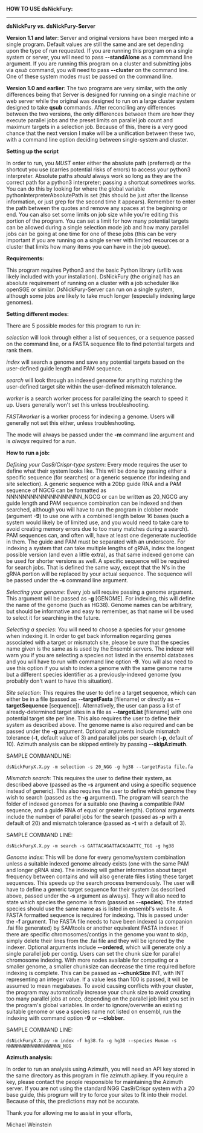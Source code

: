 

**HOW TO USE dsNickFury:**

------------------------


**dsNickFury *vs.* dsNickFury-Server**

**Version 1.1 and later**: Server and original versions have been merged into a single program.  Default values are still the same and are set depending upon the type of run requested.  If you are running this program on a single system or server, you will need to pass **--standAlone** as a commmand line argument.  If you are running this program on a cluster and submitting jobs via *qsub* command, you will need to pass **--cluster** on the command line.  One of these system modes must be passed on the command line.

**Version 1.0 and earlier**: The two programs are very similar, with the only differences being that Server is designed for running on a single machine or web server while the original was designed to run on a large cluster system designed to take **qsub** commands.  After reconciling any differences between the two versions,  the only differences between them are how they execute parallel jobs and the preset limits on parallel job count and maximum targets in a selection job.  Because of this,  there is a very good chance that the next version I make will be a unification between these two, with a command line option deciding between single-system and cluster.


**Setting up the script**

In order to run, you *MUST* enter either the absolute path (preferred) or the shortcut you use (carries potential risks of errors) to access your python3 interpreter.  Absolute paths *should* always work so long as they are the correct path for a python3 interpreter; passing a shortcut *sometimes* works.  You can do this by looking for where the global variable pythonInterpreterAbsolutePath is set (this should be just after the license information, or just grep for the second time it appears).  Remember to enter the path between the quotes and remove any spaces at the beginning or end.
You can also set some limits on job size while you're editing this portion of the program.  You can set a limit for how many potential targets can be allowed during a single selection mode job and how many parallel jobs can be going at one time for one of these jobs (this can be very important if you are running on a single server with limited resources or a cluster that limits how many items you can have in the job queue).

**Requirements:**

This program requires Python3 and the basic Python library (urllib was likely included with your installation).  DsNickFury (the original) has an absolute requirement of running on a cluster with a job scheduler like openSGE or similar.  DsNickFury-Server can run on a single system, although some jobs are likely to take much longer (especially indexing large genomes).

**Setting different modes:**

There are 5 possible modes for this program to run in:

*selection* will look through either a list of sequences, or a sequence passed on the command line, or a FASTA sequence file to find potential targets and rank them.

*index* will search a genome and save any potential targets based on the user-defined guide length and PAM sequence.

*search* will look through an indexed genome for anything matching the user-defined target site within the user-defined mismatch tolerance.

*worker* is a search worker process for parallelizing the search to speed it up.  Users generally won't set this unless troubleshooting.

*FASTAworker* is a worker process for indexing a genome.  Users will generally not set this either, unless troubleshooting.

The mode will always be passed under the **-m** command line argument and is *always* required for a run.

**How to run a job:**

*Defining your Cas9/Crispr-type system*: Every mode requires the user to define what their system looks like.  This will be done by passing either a specific sequence (for searches) or a generic sequence (for indexing and site selection).  A generic sequence with a 20bp guide RNA and a PAM sequence of NGCG can be formatted as NNNNNNNNNNNNNNNNNNN_NGCG or can be written as 20_NGCG  any guide length and PAM sequence combination can be indexed and then searched, although you will have to run the program in clobber mode (argument **-9**) to use one with a combined length below 16 bases (such a system would likely be of limited use, and you would need to take care to avoid creating memory errors due to too many matches during a search).  PAM sequences can, and often will, have at least one degenerate nucleotide in them.  The guide and PAM must be separated with an underscore.  For indexing a system that can take multiple lengths of gRNA, index the longest possible version (and even a little extra), as that same indexed genome can be used for shorter versions as well.  A
specific sequence will be required for search jobs.  That is defined the same way, except that the N's in the gRNA portion will be replaced by your actual sequence.  The sequence will be passed under the **-s** command line argument.

*Selecting your genome*: Every job will require passing a genome argument.  This argument will be passed as **-g** [GENOME].  For indexing, this will define the name of the genome (such as HG38).  Genome names can be arbitrary, but should be informative and easy to remember, as that name will be used to select it for searching in the future.

*Selecting a species*: You will need to choose a species for your genome when indexing it.  In order to get back information regarding genes associated with a target or mismatch site, please be sure that the species name given is the same as is used by the Ensembl servers.  The indexer will warn you if you are selecting a species not listed in the ensembl databases and you will have to run with command line option **-9**.  You will also need to use this option if you wish to index a genome with the same genome name but a different species identifier as a previously-indexed genome (you probably don't want to have this situation).

*Site selection*: This requires the user to define a target sequence, which can either be in a file (passed as **--targetFasta** [filename] or directly as **--targetSequence** [sequence]).  Alternatively, the user can pass a list of already-determined target sites in a file as **--targetList** [filename] with one potential target site per line.  This also requires the user to define their system as described above.  The genome name is also required and can be passed under the **-g** argument.  Optional arguments include mismatch tolerance (**-t**, default value of 3) and parallel jobs per search (**-p**, default of 10).
Azimuth analysis can be skipped entirely by passing **--skipAzimuth**.

SAMPLE COMMANDLINE:

    dsNickFuryX.X.py -m selection -s 20_NGG -g hg38 --targetFasta file.fa

*Mismatch search*: This requires the user to define their system, as described above (passed as the **-s** argument and using a specific sequence instead of generic).  This also requires the user to define which genome they wish to search (passed as the **-g** argument).  The program will search the folder of indexed genomes for a suitable one (having a compatible PAM sequence, and a guide RNA of equal or greater length).  Optional arguments include the number of parallel jobs for the search (passed as **-p** with a default of 20) and mismatch tolerance (passed as **-t** with a default of 3).

SAMPLE COMMAND LINE:

    dsNickFuryX.X.py -m search -s GATTACAGATTACAGAATTC_TGG -g hg38

*Genome index*: This will be done for every genome/system combination unless a suitable indexed genome already exists (one with the same PAM and longer gRNA size). The indexing will gather information about target frequency between contains and will also generate files listing these target sequences.  This speeds up the search process tremendously.  The user will have to define a generic target sequence for their system (as described above, passed under the **-s** argument as always).  They will also need to state which species the genome is from (passed as **--species**).  The stated species should use the same name as is listed in ensembl's website.  A FASTA formatted sequence is required for indexing.  This is passed under the **-f** argument.  The FASTA file needs to have been indexed (a companion .fai file generated) by SAMtools or another equivalent FASTA indexer.  If there are specific chromosomes/contigs in the genome you want to skip, simply delete their lines from the .fai file and they will be ignored by the indexer.  Optional arguments include **--ordered**, which will generate only a single parallel job per contig.  Users can set the chunk size for parallel chromosome indexing.  With more nodes available for computing or a smaller genome, a smaller chunksize can decrease the time required before indexing is complete.  This can be passed as **--chunkSize** INT, with INT representing an integer value.  If a value less than 100 is passed, it will be assumed to mean megabases.  To avoid causing conflicts with your cluster, the program may automatically increase your chunk size to avoid creating too many parallel jobs at once, depending on the parallel job limit you set in the program's global variables.  In order to ignore/overwrite an existing suitable genome or use a species name not listed on ensembl, run the indexing with command option **-9** or **--clobber**.

SAMPLE COMMAND LINE:

    dsNickFuryX.X.py -m index -f hg38.fa -g hg38 --species Human -s NNNNNNNNNNNNNNNNNNNN_NGG
    
**Azimuth analysis:**

In order to run an analysis using Azimuth, you will need an API key stored in the same directory as this program in file azimuth.apikey.  If you require a key, please contact the people responsible for maintaining the Azimuth server.  If you are not using the standard NGG Cas9/Crispr system with a 20 base guide, this program will try to force your sites to fit into their model.  Because of this, the predictions may not be accurate.

Thank you for allowing me to assist in your efforts,

Michael Weinstein

